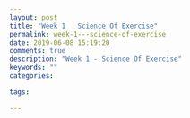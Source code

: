 ```yaml
---
layout: post
title: "Week 1   Science Of Exercise"
permalink: week-1---science-of-exercise
date: 2019-06-08 15:19:20
comments: true
description: "Week 1 - Science Of Exercise"
keywords: ""
categories:

tags:

---
```

